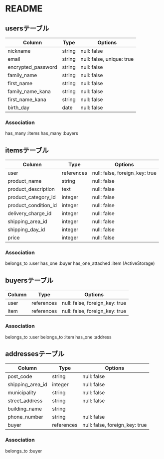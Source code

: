 # README

## usersテーブル

|Column                |Type              |Options                    |
| -------------------- | ---------------- | ------------------------- |
| nickname            | string            | null: false               |
| email               | string            | null: false, unique: true |
| encrypted_password  | string            | null: false               |
| family_name         | string            | null: false               |
| first_name          | string            | null: false               |
| family_name_kana    | string            | null: false               |
| first_name_kana     | string            | null: false               |
| birth_day           | date              | null: false               |


### Association
  has_many :items
  has_many :buyers


## itemsテーブル

|Column                |Type               |Options                         |
| -------------------- | ----------------  | ------------------------------ |
| user                 | references        | null: false, foreign_key: true |
| product_name         | string            | null: false                    |
| product_description  | text              | null: false                    |
| product_category_id  | integer           | null: false                    |
| product_condition_id | integer           | null: false                    |
| delivery_charge_id   | integer           | null: false                    |
| shipping_area_id     | integer           | null: false                    |
| shipping_day_id      | integer           | null: false                    |
| price                | integer           | null: false                    |


### Association
  belongs_to :user
  has_one :buyer
  has_one_attached :item (ActiveStorage)


## buyersテーブル

|Column                |Type               |Options                         |
| -------------------- | ----------------  | ------------------------------ |
| user                 | references        | null: false, foreign_key: true |
| item                 | references        | null: false, foreign_key: true |


### Association
  belongs_to :user
  belongs_to :item
  has_one :address


## addressesテーブル

|Column                |Type               |Options                         |
| -------------------- | ----------------  | ------------------------------ |
| post_code            | string            | null: false                    |
| shipping_area_id     | integer           | null: false                    |
| municipality         | string            | null: false                    |
| street_address       | string            | null: false                    |
| building_name        | string            |                                |
| phone_number         | string            | null: false                    |
| buyer                | references        | null: false, foreign_key: true |


### Association
  belongs_to :buyer